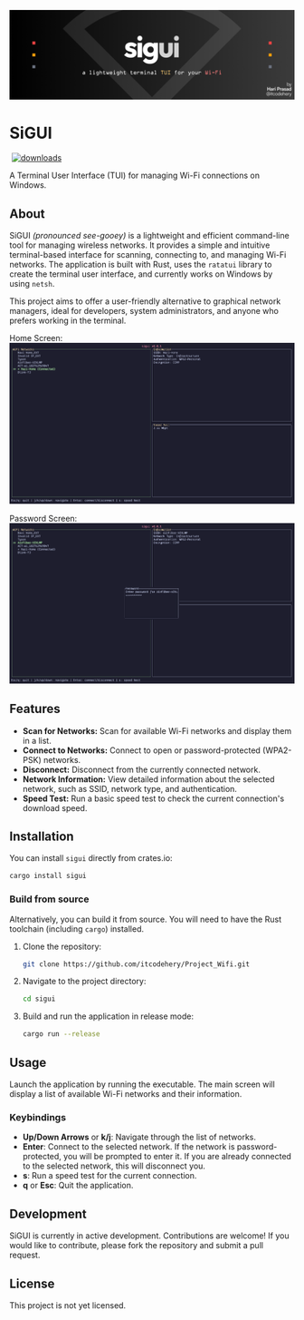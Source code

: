 ![SigUIBanner](images/sigui_banner.png)

# SiGUI
![<ALT TEXT>](https://img.shields.io/badge/version-v0.0.1ALPHA-<COLOR>)
[![downloads](https://img.shields.io/github/downloads/itcodehery/Project_Wifi/total?color=brightgreen)](https://github.com/itcodehery/Project_Wifi/releases)

A Terminal User Interface (TUI) for managing Wi-Fi connections on Windows.

## About

SiGUI _(pronounced see-gooey)_ is a lightweight and efficient command-line tool for managing wireless networks. It provides a simple and intuitive terminal-based interface for scanning, connecting to, and managing Wi-Fi networks. The application is built with Rust, uses the `ratatui` library to create the terminal user interface, and currently works on Windows by using `netsh`.

This project aims to offer a user-friendly alternative to graphical network managers, ideal for developers, system administrators, and anyone who prefers working in the terminal.

Home Screen:
![Main Screen](images/main.png)

Password Screen:
![Password Screen](images/password.png)

## Features

*   **Scan for Networks:** Scan for available Wi-Fi networks and display them in a list.
*   **Connect to Networks:** Connect to open or password-protected (WPA2-PSK) networks.
*   **Disconnect:** Disconnect from the currently connected network.
*   **Network Information:** View detailed information about the selected network, such as SSID, network type, and authentication.
*   **Speed Test:** Run a basic speed test to check the current connection's download speed.

## Installation

You can install `sigui` directly from crates.io:
```sh
cargo install sigui
```

### Build from source

Alternatively, you can build it from source. You will need to have the Rust toolchain (including `cargo`) installed.

1.  Clone the repository:
    ```sh
    git clone https://github.com/itcodehery/Project_Wifi.git
    ```
2.  Navigate to the project directory:
    ```sh
    cd sigui
    ```
3.  Build and run the application in release mode:
    ```sh
    cargo run --release
    ```

## Usage

Launch the application by running the executable. The main screen will display a list of available Wi-Fi networks and their information.

### Keybindings

*   **Up/Down Arrows** or **k/j**: Navigate through the list of networks.
*   **Enter**: Connect to the selected network. If the network is password-protected, you will be prompted to enter it. If you are already connected to the selected network, this will disconnect you.
*   **s**: Run a speed test for the current connection.
*   **q** or **Esc**: Quit the application.

## Development

SiGUI is currently in active development. Contributions are welcome! If you would like to contribute, please fork the repository and submit a pull request.

## License

This project is not yet licensed.
